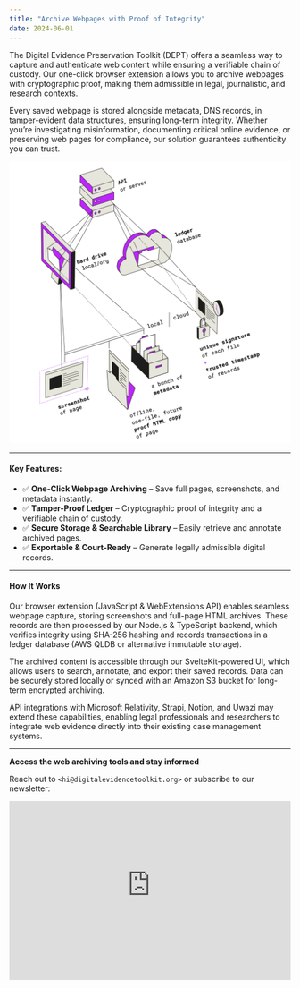 ```yaml
---
title: "Archive Webpages with Proof of Integrity"
date: 2024-06-01
---
```


The Digital Evidence Preservation Toolkit (DEPT) offers a seamless way to capture and authenticate web content while ensuring a verifiable chain of custody. Our one-click browser extension allows you to archive webpages with cryptographic proof, making them admissible in legal, journalistic, and research contexts.

Every saved webpage is stored alongside metadata, DNS records, in tamper-evident data structures, ensuring long-term integrity. Whether you’re investigating misinformation, documenting critical online evidence, or preserving web pages for compliance, our solution guarantees authenticity you can trust.

![Untitled](/images/architecture.png)

---

#### Key Features:

- ✅ **One-Click Webpage Archiving** – Save full pages, screenshots, and metadata instantly.
- ✅ **Tamper-Proof Ledger** – Cryptographic proof of integrity and a verifiable chain of custody.
- ✅ **Secure Storage & Searchable Library** – Easily retrieve and annotate archived pages.
- ✅ **Exportable & Court-Ready** – Generate legally admissible digital records.

---

#### How It Works

Our browser extension (JavaScript & WebExtensions API) enables seamless webpage capture, storing screenshots and full-page HTML archives. These records are then processed by our Node.js & TypeScript backend, which verifies integrity using SHA-256 hashing and records transactions in a ledger database (AWS QLDB or alternative immutable storage).

The archived content is accessible through our SvelteKit-powered UI, which allows users to search, annotate, and export their saved records. Data can be securely stored locally or synced with an Amazon S3 bucket for long-term encrypted archiving.

API integrations with Microsoft Relativity, Strapi, Notion, and Uwazi may extend these capabilities, enabling legal professionals and researchers to integrate web evidence directly into their existing case management systems.

---

**Access the web archiving tools and stay informed**

Reach out to `<hi@digitalevidencetoolkit.org>` or subscribe to our newsletter:

<iframe src="https://digitalevidencetoolkit.substack.com/embed" width="100%" height="320" style="border:0px solid #EEE; background:white;" frameborder="0" scrolling="no"></iframe>
